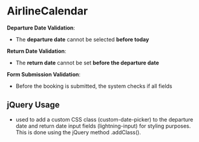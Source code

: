 # AirlineCalendar

**Departure Date Validation**: 
- The **departure date** cannot be selected **before today**

**Return Date Validation**:
- The **return date** cannot be set **before the departure date**

**Form Submission Validation**:
- Before the booking is submitted, the system checks if all fields

## jQuery Usage
- used to add a custom CSS class (custom-date-picker) to the departure date and return date input fields (lightning-input) for styling purposes. This is done using the jQuery method .addClass().
